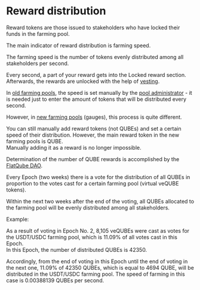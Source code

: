 # Reward distribution

Reward tokens are those issued to stakeholders who have locked their funds in the farming pool.

The main indicator of reward distribution is farming speed.

The farming speed is the number of tokens evenly distributed among all stakeholders per second.

Every second, a part of your reward gets into the Locked reward section. \
Afterwards, the rewards are unlocked with the help of [vesting](vesting.md).

In [old farming pools](../old-farming/), the speed is set manually by the [pool administrator](../old-farming/interface/farm-page-administrator.md) - it is needed just to enter the amount of tokens that will be distributed every second.

However, in [new farming pools](../new-farming/) (gauges), this process is quite different.

You can still manually add reward tokens (not QUBEs) and set a certain speed of their distribution. However, the main reward token in the new farming pools is QUBE. \
Manually adding it as a reward is no longer impossible.

Determination of the number of QUBE rewards is accomplished by the [FlatQube DAO](../../dao/).

Every Epoch (two weeks) there is a vote for the distribution of all QUBEs in proportion to the votes cast for a certain farming pool (virtual veQUBE tokens).

Within the next two weeks after the end of the voting, all QUBEs allocated to the farming pool will be evenly distributed among all stakeholders.

Example:

As a result of voting in Epoch No. 2, 8,105 veQUBEs were cast as votes for the USDT/USDC farming pool, which is 11.09% of all votes cast in this Epoch.\
In this Epoch, the number of distributed QUBEs is 42350.

Accordingly, from the end of voting in this Epoch until the end of voting in the next one, 11.09% of 42350 QUBEs, which is equal to 4694 QUBE, will be distributed in the USDT/USDC farming pool. The speed of farming in this case is 0.00388139 QUBEs per second.
